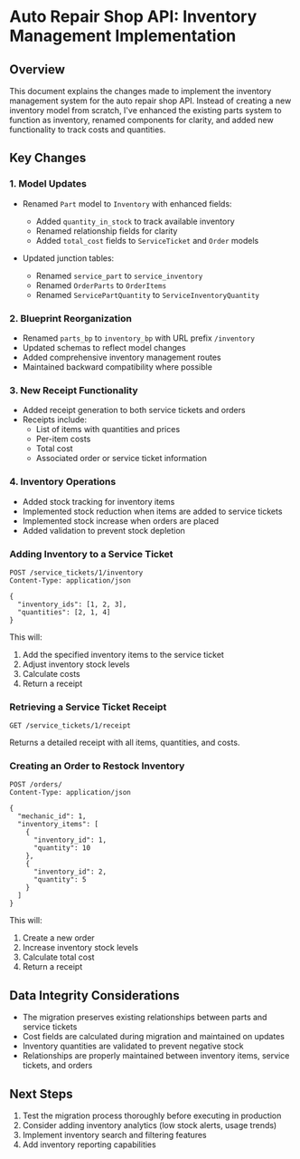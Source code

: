 # Auto Repair Shop API: Inventory Management Implementation

## Overview

This document explains the changes made to implement the inventory management system for the auto repair shop API. Instead of creating a new inventory model from scratch, I've enhanced the existing parts system to function as inventory, renamed components for clarity, and added new functionality to track costs and quantities.

## Key Changes

### 1. Model Updates

- Renamed `Part` model to `Inventory` with enhanced fields:
  - Added `quantity_in_stock` to track available inventory
  - Renamed relationship fields for clarity
  - Added `total_cost` fields to `ServiceTicket` and `Order` models

- Updated junction tables:
  - Renamed `service_part` to `service_inventory`
  - Renamed `OrderParts` to `OrderItems`
  - Renamed `ServicePartQuantity` to `ServiceInventoryQuantity`

### 2. Blueprint Reorganization

- Renamed `parts_bp` to `inventory_bp` with URL prefix `/inventory`
- Updated schemas to reflect model changes
- Added comprehensive inventory management routes
- Maintained backward compatibility where possible

### 3. New Receipt Functionality

- Added receipt generation to both service tickets and orders
- Receipts include:
  - List of items with quantities and prices
  - Per-item costs
  - Total cost
  - Associated order or service ticket information

### 4. Inventory Operations

- Added stock tracking for inventory items
- Implemented stock reduction when items are added to service tickets
- Implemented stock increase when orders are placed
- Added validation to prevent stock depletion

### Adding Inventory to a Service Ticket

```http
POST /service_tickets/1/inventory
Content-Type: application/json

{
  "inventory_ids": [1, 2, 3],
  "quantities": [2, 1, 4]
}
```

This will:
1. Add the specified inventory items to the service ticket
2. Adjust inventory stock levels
3. Calculate costs
4. Return a receipt

### Retrieving a Service Ticket Receipt

```http
GET /service_tickets/1/receipt
```

Returns a detailed receipt with all items, quantities, and costs.

### Creating an Order to Restock Inventory

```http
POST /orders/
Content-Type: application/json

{
  "mechanic_id": 1,
  "inventory_items": [
    {
      "inventory_id": 1,
      "quantity": 10
    },
    {
      "inventory_id": 2,
      "quantity": 5
    }
  ]
}
```

This will:
1. Create a new order
2. Increase inventory stock levels
3. Calculate total cost
4. Return a receipt

## Data Integrity Considerations

- The migration preserves existing relationships between parts and service tickets
- Cost fields are calculated during migration and maintained on updates
- Inventory quantities are validated to prevent negative stock
- Relationships are properly maintained between inventory items, service tickets, and orders

## Next Steps

1. Test the migration process thoroughly before executing in production
2. Consider adding inventory analytics (low stock alerts, usage trends)
3. Implement inventory search and filtering features
4. Add inventory reporting capabilities